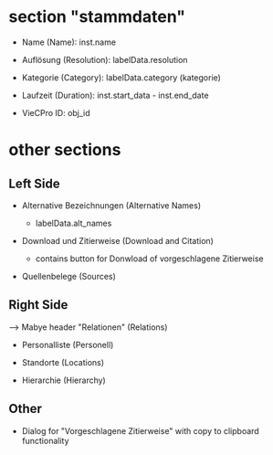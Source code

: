 # section "stammdaten"

- Name (Name): inst.name

- Auflösung (Resolution): labelData.resolution

- Kategorie (Category): labelData.category (kategorie)

- Laufzeit (Duration): inst.start_data - inst.end_date

- VieCPro ID: obj_id

# other sections

## Left Side

- Alternative Bezeichnungen (Alternative Names)

  - labelData.alt_names

- Download und Zitierweise (Download and Citation)

  - contains button for Donwload of vorgeschlagene Zitierweise

- Quellenbelege (Sources)

## Right Side

--> Mabye header "Relationen" (Relations)

- Personalliste (Personell)

- Standorte (Locations)

- Hierarchie (Hierarchy)

## Other

- Dialog for "Vorgeschlagene Zitierweise" with copy to clipboard functionality
